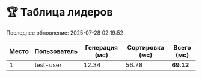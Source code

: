 # 🏆 Таблица лидеров

Последнее обновление: 2025-07-28 02:19:52

| Место | Пользователь | Генерация (мс) | Сортировка (мс) | Всего (мс) |
|-------|-------------|----------------|-----------------|------------|
| 1 | test-user | 12.34 | 56.78 | **69.12** |
